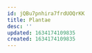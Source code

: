 ```yaml
---
id: jQBu7pnhira7frdUOQrKK
title: Plantae
desc: ''
updated: 1634174109835
created: 1634174109835
---
```


